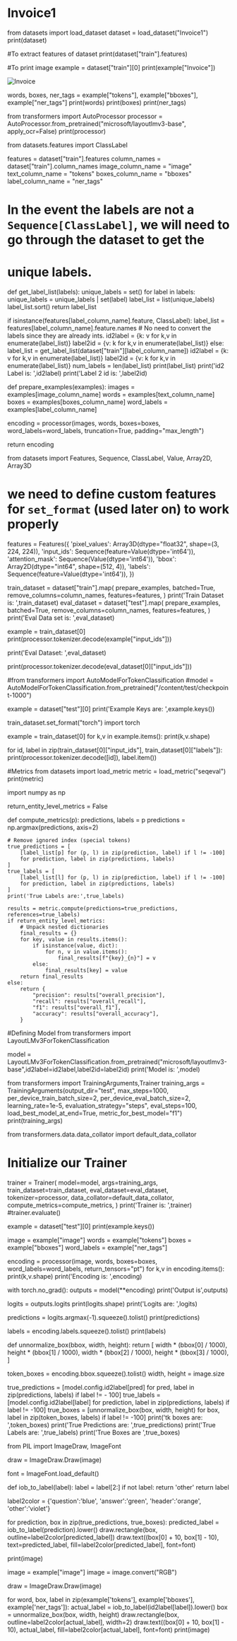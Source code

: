 # Invoice1
from datasets import load_dataset 
dataset = load_dataset("Invoice1")
print(dataset)

#To extract features of dataset
print(dataset["train"].features)

#To print image
example = dataset["train"][0]
print(example["Invoice"])

![Invoice](https://github.com/Mannatkaur23/Invoice1/assets/133659768/4bb5ee5e-5c01-4f35-ac8a-9bc4d05f4f74)


words, boxes, ner_tags = example["tokens"], example["bboxes"], example["ner_tags"]
print(words)
print(boxes)
print(ner_tags)


from transformers import AutoProcessor
processor = AutoProcessor.from_pretrained("microsoft/layoutlmv3-base", apply_ocr=False)
print(processor)


from datasets.features import ClassLabel

features = dataset["train"].features
column_names = dataset["train"].column_names
image_column_name = "image"
text_column_name = "tokens"
boxes_column_name = "bboxes"
label_column_name = "ner_tags"

# In the event the labels are not a `Sequence[ClassLabel]`, we will need to go through the dataset to get the
# unique labels.
def get_label_list(labels):
    unique_labels = set()
    for label in labels:
        unique_labels = unique_labels | set(label)
    label_list = list(unique_labels)
    label_list.sort()
    return label_list

if isinstance(features[label_column_name].feature, ClassLabel):
    label_list = features[label_column_name].feature.names
    # No need to convert the labels since they are already ints.
    id2label = {k: v for k,v in enumerate(label_list)}
    label2id = {v: k for k,v in enumerate(label_list)}
else:
    label_list = get_label_list(dataset["train"][label_column_name])
    id2label = {k: v for k,v in enumerate(label_list)}
    label2id = {v: k for k,v in enumerate(label_list)}
num_labels = len(label_list)
print(label_list)
print('id2 Label is: ',id2label)
print('Label 2 id is: ',label2id)

def prepare_examples(examples):
  images = examples[image_column_name]
  words = examples[text_column_name]
  boxes = examples[boxes_column_name]
  word_labels = examples[label_column_name]

  encoding = processor(images, words, boxes=boxes, word_labels=word_labels,
                       truncation=True, padding="max_length")

  return encoding

from datasets import Features, Sequence, ClassLabel, Value, Array2D, Array3D

# we need to define custom features for `set_format` (used later on) to work properly
features = Features({
    'pixel_values': Array3D(dtype="float32", shape=(3, 224, 224)),
    'input_ids': Sequence(feature=Value(dtype='int64')),
    'attention_mask': Sequence(Value(dtype='int64')),
    'bbox': Array2D(dtype="int64", shape=(512, 4)),
    'labels': Sequence(feature=Value(dtype='int64')),
})

train_dataset = dataset["train"].map(
    prepare_examples,
    batched=True,
    remove_columns=column_names,
    features=features,
)
print('Train Dataset is: ',train_dataset)
eval_dataset = dataset["test"].map(
    prepare_examples,
    batched=True,
    remove_columns=column_names,
    features=features,
)
print('Eval Data set is: ',eval_dataset)

example = train_dataset[0]
print(processor.tokenizer.decode(example["input_ids"]))

print('Eval Dataset: ',eval_dataset)

print(processor.tokenizer.decode(eval_dataset[0]["input_ids"]))

#from transformers import AutoModelForTokenClassification
#model = AutoModelForTokenClassification.from_pretrained("/content/test/checkpoint-1000")

example = dataset["test"][0]
print('Example Keys are: ',example.keys())

train_dataset.set_format("torch")
import torch

example = train_dataset[0]
for k,v in example.items():
    print(k,v.shape)
    
    
for id, label in zip(train_dataset[0]["input_ids"], train_dataset[0]["labels"]):
  print(processor.tokenizer.decode([id]), label.item())
  
  #Metrics
from datasets import load_metric
metric = load_metric("seqeval")
print(metric)

import numpy as np

return_entity_level_metrics = False

def compute_metrics(p):
    predictions, labels = p
    predictions = np.argmax(predictions, axis=2)

    # Remove ignored index (special tokens)
    true_predictions = [
        [label_list[p] for (p, l) in zip(prediction, label) if l != -100]
        for prediction, label in zip(predictions, labels)
    ]
    true_labels = [
        [label_list[l] for (p, l) in zip(prediction, label) if l != -100]
        for prediction, label in zip(predictions, labels)
    ]
    print('True Labels are:',true_labels)

    results = metric.compute(predictions=true_predictions, references=true_labels)
    if return_entity_level_metrics:
        # Unpack nested dictionaries
        final_results = {}
        for key, value in results.items():
            if isinstance(value, dict):
                for n, v in value.items():
                    final_results[f"{key}_{n}"] = v
            else:
                final_results[key] = value
        return final_results
    else:
        return {
            "precision": results["overall_precision"],
            "recall": results["overall_recall"],
            "f1": results["overall_f1"],
            "accuracy": results["overall_accuracy"],
        }
        
#Defining Model
from transformers import LayoutLMv3ForTokenClassification

model = LayoutLMv3ForTokenClassification.from_pretrained("microsoft/layoutlmv3-base",id2label=id2label,label2id=label2id)
print('Model is: ',model)
               
from transformers import TrainingArguments,Trainer
training_args = TrainingArguments(output_dir="test",
                                  max_steps=1000,
                                  per_device_train_batch_size=2,
                                  per_device_eval_batch_size=2,
                                  learning_rate=1e-5,
                                  evaluation_strategy="steps",
                                  eval_steps=100,
                                  load_best_model_at_end=True,
                                  metric_for_best_model="f1")
print(training_args)

from transformers.data.data_collator import default_data_collator

# Initialize our Trainer
trainer = Trainer(
    model=model,
    args=training_args,
    train_dataset=train_dataset,
    eval_dataset=eval_dataset,
    tokenizer=processor,
    data_collator=default_data_collator,
    compute_metrics=compute_metrics,
)
print('Trainer is: ',trainer)
#trainer.evaluate()

example = dataset["test"][0]
print(example.keys())

image = example["image"]
words = example["tokens"]
boxes = example["bboxes"]
word_labels = example["ner_tags"]

encoding = processor(image, words, boxes=boxes, word_labels=word_labels, return_tensors="pt")
for k,v in encoding.items():
  print(k,v.shape)
  print('Encoding is: ',encoding)
  
  
with torch.no_grad():
  outputs = model(**encoding)
  print('Output is',outputs)
  
logits = outputs.logits
print(logits.shape)
print('Logits are: ',logits)

predictions = logits.argmax(-1).squeeze().tolist()
print(predictions)

labels = encoding.labels.squeeze().tolist()
print(labels)


def unnormalize_box(bbox, width, height):
     return [
         width * (bbox[0] / 1000),
         height * (bbox[1] / 1000),
         width * (bbox[2] / 1000),
         height * (bbox[3] / 1000),
     ]

token_boxes = encoding.bbox.squeeze().tolist()
width, height = image.size

true_predictions = [model.config.id2label[pred] for pred, label in zip(predictions, labels) if label != - 100]
true_labels = [model.config.id2label[label] for prediction, label in zip(predictions, labels) if label != -100]
true_boxes = [unnormalize_box(box, width, height) for box, label in zip(token_boxes, labels) if label != -100]
print('tk boxes are: ',token_boxes)
print('True Predictions are: ',true_predictions)
print('True Labels are: ',true_labels)
print('True Boxes are ',true_boxes)




from PIL import ImageDraw, ImageFont

draw = ImageDraw.Draw(image)

font = ImageFont.load_default()

def iob_to_label(label):
    label = label[2:]
    if not label:
      return 'other'
    return label

label2color = {'question':'blue', 'answer':'green', 'header':'orange', 'other':'violet'}

for prediction, box in zip(true_predictions, true_boxes):
    predicted_label = iob_to_label(prediction).lower()
    draw.rectangle(box, outline=label2color[predicted_label])
    draw.text((box[0] + 10, box[1] - 10), text=predicted_label, fill=label2color[predicted_label], font=font)

print(image)

image = example["image"]
image = image.convert("RGB")

draw = ImageDraw.Draw(image)

for word, box, label in zip(example['tokens'], example['bboxes'], example['ner_tags']):
  actual_label = iob_to_label(id2label[label]).lower()
  box = unnormalize_box(box, width, height)
  draw.rectangle(box, outline=label2color[actual_label], width=2)
  draw.text((box[0] + 10, box[1] - 10), actual_label, fill=label2color[actual_label], font=font)
print(image)


